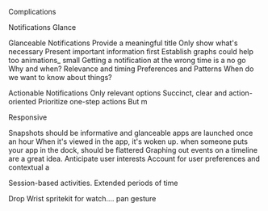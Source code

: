 Complications

Notifications
Glance

Glanceable Notifications
  Provide a meaningful title
  Only show what's necessary
  Present important information first
  Establish
  graphs could help too
  animations_ small
  Getting a notification at the wrong time is a no go
  Why and when?
    Relevance and timing
    Preferences and Patterns
      When do we want to know about things?

Actionable Notifications
  Only relevant options
  Succinct, clear and action-oriented
  Prioritize one-step actions
  But m

Responsive

Snapshots should be informative and glanceable
apps are launched once an hour
When it's viewed in the app, it's woken up.
when someone puts your app in the dock, should be flattered
  Graphing out events on a timeline are a great idea.
  Anticipate user interests
  Account for user preferences and contextual a

Session-based activities. Extended periods of time


Drop Wrist
  spritekit for watch....
  pan gesture
